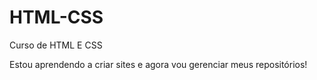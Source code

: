 # HTML-CSS
 Curso de HTML E CSS

Estou aprendendo a criar sites e agora vou gerenciar meus repositórios!
